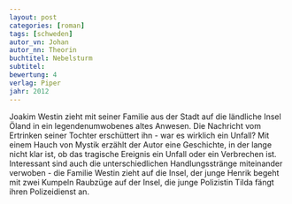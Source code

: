 ```yaml
---
layout: post
categories: [roman]
tags: [schweden]
autor_vn: Johan
autor_nn: Theorin
buchtitel: Nebelsturm
subtitel:
bewertung: 4
verlag: Piper
jahr: 2012
---
```


Joakim Westin zieht mit seiner Familie aus der Stadt auf die ländliche Insel Öland in ein legendenumwobenes altes Anwesen. Die Nachricht vom Ertrinken seiner Tochter erschüttert ihn - war es wirklich ein Unfall?
Mit einem Hauch von Mystik erzählt der Autor eine Geschichte, in der lange nicht klar ist, ob das tragische Ereignis ein Unfall oder ein Verbrechen ist. Interessant sind auch die unterschiedlichen Handlungsstränge miteinander verwoben - die Familie Westin zieht auf die Insel, der junge Henrik begeht mit zwei Kumpeln Raubzüge auf der Insel, die junge Polizistin Tilda fängt ihren Polizeidienst an.
